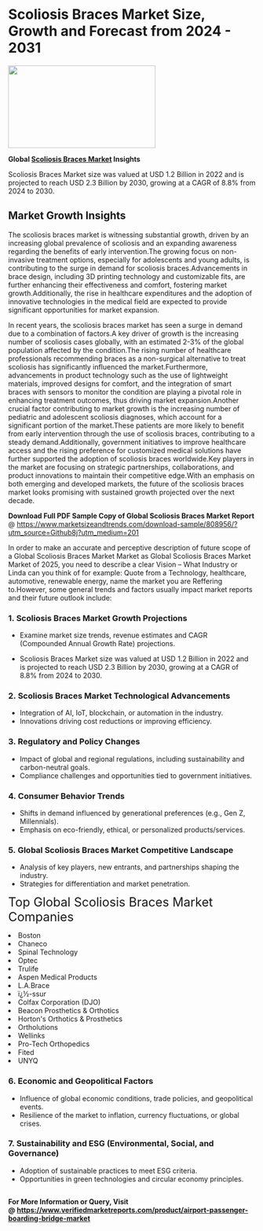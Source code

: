 <H1>Scoliosis Braces Market Size, Growth and Forecast from 2024 - 2031</H1><img class="aligncenter size-medium wp-image-584254" src="https://thirdeyenews.in/wp-content/uploads/2024/09/Global-Market-Research-300x168.jpeg" alt="" width="300" height="168" /><p><strong>Global&nbsp;<a href="https://www.marketsizeandtrends.com/download-sample/808956/?utm_source=Github8j?utm_medium=201">Scoliosis Braces Market</a> Insights</strong></p><p>Scoliosis Braces Market size was valued at USD 1.2 Billion in 2022 and is projected to reach USD 2.3 Billion by 2030, growing at a CAGR of 8.8% from 2024 to 2030.</p><p><h2>Market Growth Insights</h2> <p>The scoliosis braces market is witnessing substantial growth, driven by an increasing global prevalence of scoliosis and an expanding awareness regarding the benefits of early intervention.The growing focus on non-invasive treatment options, especially for adolescents and young adults, is contributing to the surge in demand for scoliosis braces.Advancements in brace design, including 3D printing technology and customizable fits, are further enhancing their effectiveness and comfort, fostering market growth.Additionally, the rise in healthcare expenditures and the adoption of innovative technologies in the medical field are expected to provide significant opportunities for market expansion.</p> <p>In recent years, the scoliosis braces market has seen a surge in demand due to a combination of factors.A key driver of growth is the increasing number of scoliosis cases globally, with an estimated 2-3% of the global population affected by the condition.The rising number of healthcare professionals recommending braces as a non-surgical alternative to treat scoliosis has significantly influenced the market.Furthermore, advancements in product technology such as the use of lightweight materials, improved designs for comfort, and the integration of smart braces with sensors to monitor the condition are playing a pivotal role in enhancing treatment outcomes, thus driving market expansion.Another crucial factor contributing to market growth is the increasing number of pediatric and adolescent scoliosis diagnoses, which account for a significant portion of the market.These patients are more likely to benefit from early intervention through the use of scoliosis braces, contributing to a steady demand.Additionally, government initiatives to improve healthcare access and the rising preference for customized medical solutions have further supported the adoption of scoliosis braces worldwide.Key players in the market are focusing on strategic partnerships, collaborations, and product innovations to maintain their competitive edge.With an emphasis on both emerging and developed markets, the future of the scoliosis braces market looks promising with sustained growth projected over the next decade.</p> <p><span class=""><strong>Download Full PDF Sample Copy of Global Scoliosis Braces Market Report</strong> @ <a href="https://www.marketsizeandtrends.com/download-sample/808956/?utm_source=Github8j?utm_medium=201" target="_blank">https://www.marketsizeandtrends.com/download-sample/808956/?utm_source=Github8j?utm_medium=201</a></span></p><p>In order to make an accurate and perceptive description of future scope of a Global&nbsp;Scoliosis Braces Market Market as Global&nbsp;Scoliosis Braces Market Market of 2025, you need to describe a clear Vision &ndash; What Industry or Linda can you think of for example: Quote from a Technology, healthcare, automotive, renewable energy, name the market you are Reffering to.However, some general trends and factors usually impact market reports and their future outlook include:</p><h3>1.&nbsp;<strong>Scoliosis Braces Market Growth Projections</strong></h3><ul><li>Examine market size trends, revenue estimates and CAGR (Compounded Annual Growth Rate) projections.</li><li><p>Scoliosis Braces Market size was valued at USD 1.2 Billion in 2022 and is projected to reach USD 2.3 Billion by 2030, growing at a CAGR of 8.8% from 2024 to 2030.</p></li></ul><h3>2.&nbsp;<strong>Scoliosis Braces Market Technological Advancements</strong></h3><ul><li>Integration of AI, IoT, blockchain, or automation in the industry.</li><li>Innovations driving cost reductions or improving efficiency.</li></ul><h3>3.&nbsp;<strong>Regulatory and Policy Changes</strong></h3><ul><li>Impact of global and regional regulations, including sustainability and carbon-neutral goals.</li><li>Compliance challenges and opportunities tied to government initiatives.</li></ul><h3>4.&nbsp;<strong>Consumer Behavior Trends</strong></h3><ul><li>Shifts in demand influenced by generational preferences (e.g., Gen Z, Millennials).</li><li>Emphasis on eco-friendly, ethical, or personalized products/services.</li></ul><h3>5.&nbsp;<strong>Global Scoliosis Braces Market Competitive Landscape</strong></h3><ul><li>Analysis of key players, new entrants, and partnerships shaping the industry.</li><li>Strategies for differentiation and market penetration.</li></ul><p data-pm-slice="1 1 []"><span style="color: inherit; font-family: inherit; font-size: 25px;">Top Global Scoliosis Braces Market Companies</span></p><div class="" data-test-id=""><p><li>Boston</li><li> Chaneco</li><li> Spinal Technology</li><li> Optec</li><li> Trulife</li><li> Aspen Medical Products</li><li> L.A.Brace</li><li> ï¿½-ssur</li><li> Colfax Corporation (DJO)</li><li> Beacon Prosthetics & Orthotics</li><li> Horton's Orthotics & Prosthetics</li><li> Ortholutions</li><li> Wellinks</li><li> Pro-Tech Orthopedics</li><li> Fited</li><li> UNYQ</li></p></div><h3>6.&nbsp;<strong>Economic and Geopolitical Factors</strong></h3><ul><li>Influence of global economic conditions, trade policies, and geopolitical events.</li><li>Resilience of the market to inflation, currency fluctuations, or global crises.</li></ul><h3>7.&nbsp;<strong>Sustainability and ESG (Environmental, Social, and Governance)</strong></h3><ul><li>Adoption of sustainable practices to meet ESG criteria.</li><li>Opportunities in green technologies and circular economy principles.</li></ul><h2><strong style="font-size: 14px;">For More Information or Query, Visit @&nbsp;</strong><a style="background-color: #ffffff; font-size: 14px;" href="https://www.marketsizeandtrends.com/report/scoliosis-braces-market/" target="_blank">https://www.verifiedmarketreports.com/product/airport-passenger-boarding-bridge-market</a></h2>